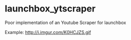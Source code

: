 # launchbox_ytscraper
Poor implementation of an Youtube Scraper for launchbox

Example:
http://i.imgur.com/K0HCJZS.gif
